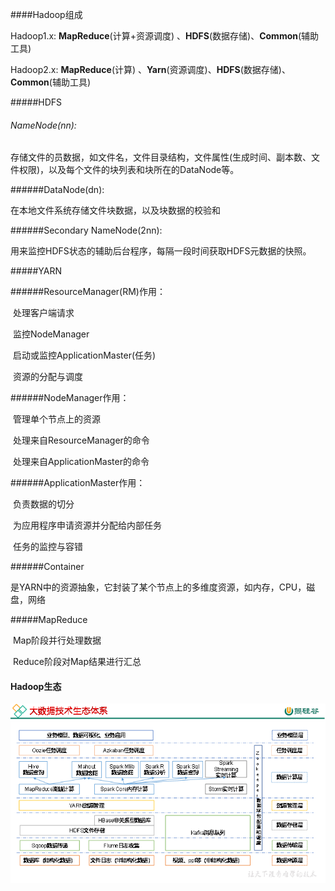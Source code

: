 ####Hadoop组成

Hadoop1.x:  **MapReduce**(计算+资源调度) 、**HDFS**(数据存储)、**Common**(辅助工具)

Hadoop2.x: **MapReduce**(计算) 、**Yarn**(资源调度)、**HDFS**(数据存储)、**Common**(辅助工具)

#####HDFS

###### NameNode(nn):

 存储文件的员数据，如文件名，文件目录结构，文件属性(生成时间、副本数、文件权限)，以及每个文件的块列表和块所在的DataNode等。

######DataNode(dn):

 在本地文件系统存储文件块数据，以及块数据的校验和

######Secondary NameNode(2nn): 

用来监控HDFS状态的辅助后台程序，每隔一段时间获取HDFS元数据的快照。



#####YARN

######ResourceManager(RM)作用：

​	处理客户端请求

​	监控NodeManager

​	启动或监控ApplicationMaster(任务)

​	资源的分配与调度

######NodeManager作用：

​	管理单个节点上的资源

​	处理来自ResourceManager的命令

​	处理来自ApplicationMaster的命令

######ApplicationMaster作用：

​	负责数据的切分

​	为应用程序申请资源并分配给内部任务

​	任务的监控与容错

######Container

​	是YARN中的资源抽象，它封装了某个节点上的多维度资源，如内存，CPU，磁盘，网络

#####MapReduce

​	Map阶段并行处理数据

​	Reduce阶段对Map结果进行汇总	



#### Hadoop生态

![](.\hadoop生态.png)